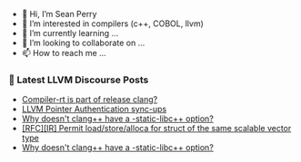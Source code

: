 - 👋 Hi, I’m Sean Perry
- 👀 I’m interested in compilers (c++, COBOL, llvm)
- 🌱 I’m currently learning ...
- 💞️ I’m looking to collaborate on ...
- 📫 How to reach me ...

<!---
s66perry/s66perry is a ✨ special ✨ repository because its `README.md` (this file) appears on your GitHub profile.
You can click the Preview link to take a look at your changes.
--->
### 📕 Latest LLVM Discourse Posts

<!-- DISCOURSE-LLVM:START -->
- [Compiler-rt is part of release clang?](https://discourse.llvm.org/t/compiler-rt-is-part-of-release-clang/69611#post_1)
- [LLVM Pointer Authentication sync-ups](https://discourse.llvm.org/t/llvm-pointer-authentication-sync-ups/62661#post_14)
- [Why doesn&#39;t clang++ have a -static-libc++ option?](https://discourse.llvm.org/t/why-doesnt-clang-have-a-static-libc-option/69536#post_5)
- [[RFC][IR] Permit load/store/alloca for struct of the same scalable vector type](https://discourse.llvm.org/t/rfc-ir-permit-load-store-alloca-for-struct-of-the-same-scalable-vector-type/69527#post_2)
- [Why doesn&#39;t clang++ have a -static-libc++ option?](https://discourse.llvm.org/t/why-doesnt-clang-have-a-static-libc-option/69536#post_4)
<!-- DISCOURSE-LLVM:END -->
